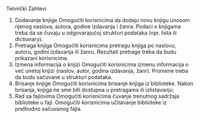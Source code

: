 Tehnički Zahtevi
1. Dodavanje knjige
Omogućiti korisnicima da dodaju novu knjigu unosom njenog naslova, autora, godine izdavanja i žanra. Podaci o knjigama treba da se čuvaju u odgovarajućoj strukturi podataka (npr. lista ili dictionary).
2. Pretraga knjiga
Omogućiti korisnicima pretragu knjiga po naslovu, autoru, godini izdavanja ili žanru. Rezultati pretrage treba da budu prikazani korisnicima.
3. Izmena informacija o knjizi
Omogućiti korisnicima izmenu informacija o već unetoj knjizi (naslov, autor, godina izdavanja, žanr). Promene treba da budu sačuvane u strukturi podataka.
4. Brisanje knjige
Omogućiti korisnicima brisanje knjiga iz biblioteke. Nakon brisanja, knjiga ne sme biti dostupna u pretragama ili izlistavanju.
5. Rad sa fajlovima
Omogućiti korisnicima čuvanje trenutnog sadržaja biblioteke u fajl. Omogućiti korisnicima učitavanje biblioteke iz prethodno sačuvanog fajla.